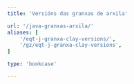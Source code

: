 ```yaml
---
title: 'Versións das granxas de arxila'

url: '/java-granxas-arxila/'
aliases: [
    '/eqt-j-granxa-clay-versions/',
    '/gz/eqt-j-granxa-clay-versions',
]

type: 'bookcase'

---
```

